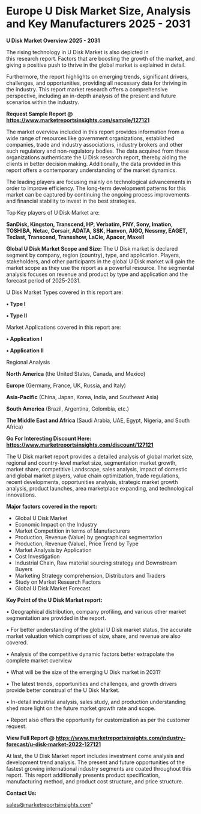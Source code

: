  # Europe U Disk Market Size, Analysis and Key Manufacturers 2025 - 2031

<Strong> U Disk Market Overview 2025 - 2031</strong>

The rising technology in U Disk Market is also depicted in this research report. Factors that are boosting the growth of the market, and giving a positive push to thrive in the global market is explained in detail.

Furthermore, the report highlights on emerging trends, significant drivers, challenges, and opportunities, providing all necessary data for thriving in the industry. This report market research offers a comprehensive perspective, including an in-depth analysis of the present and future scenarios within the industry.

<strong>Request Sample Report @ <a href=https://www.marketreportsinsights.com/sample/127121>https://www.marketreportsinsights.com/sample/127121</a></strong>

The market overview included in this report provides information from a wide range of resources like government organizations, established companies, trade and industry associations, industry brokers and other such regulatory and non-regulatory bodies. The data acquired from these organizations authenticate the U Disk research report, thereby aiding the clients in better decision making. Additionally, the data provided in this report offers a contemporary understanding of the market dynamics.

The leading players are focusing mainly on technological advancements in order to improve efficiency. The long-term development patterns for this market can be captured by continuing the ongoing process improvements and financial stability to invest in the best strategies.

Top Key players of U Disk Market are:

<strong>SanDisk, Kingston, Transcend, HP, Verbatim, PNY, Sony, Imation, TOSHIBA, Netac, Corsair, ADATA, SSK, Hanvon, AIGO, Nessmy, EAGET, Teclast, Transcend, Transshow, LaCie, Apacer, Maxell</strong>

<strong><b>Global U Disk Market Scope and Size:</b></strong>
The U Disk market is declared segment by company, region (country), type, and application. Players, stakeholders, and other participants in the global U Disk market will gain the market scope as they use the report as a powerful resource. The segmental analysis focuses on revenue and product by type and application and the forecast period of 2025-2031.

U Disk Market Types covered in this report are:

<strong>• Type I

• Type II</strong>

Market Applications covered in this report are:

<strong>• Application I

• Application II</strong> 

Regional Analysis

<strong>North America</strong> (the United States, Canada, and Mexico)

<strong>Europe</strong> (Germany, France, UK, Russia, and Italy)

<strong>Asia-Pacific</strong> (China, Japan, Korea, India, and Southeast Asia)

<strong>South America</strong> (Brazil, Argentina, Colombia, etc.)

<strong>The Middle East and Africa</strong> (Saudi Arabia, UAE, Egypt, Nigeria, and South Africa)

<strong>Go For Interesting Discount Here: <a href=https://www.marketreportsinsights.com/discount/127121>https://www.marketreportsinsights.com/discount/127121</a></strong>

The U Disk market report provides a detailed analysis of global market size, regional and country-level market size, segmentation market growth, market share, competitive Landscape, sales analysis, impact of domestic and global market players, value chain optimization, trade regulations, recent developments, opportunities analysis, strategic market growth analysis, product launches, area marketplace expanding, and technological innovations.

<strong><b>Major factors covered in the report:</b></strong>
<ul>
  <li>Global U Disk Market </li>
  <li>Economic Impact on the Industry</li>
  <li>Market Competition in terms of Manufacturers</li>
  <li>Production, Revenue (Value) by geographical segmentation</li>
  <li>Production, Revenue (Value), Price Trend by Type</li>
  <li>Market Analysis by Application</li>
  <li>Cost Investigation</li>
  <li>Industrial Chain, Raw material sourcing strategy and Downstream Buyers</li>
  <li>Marketing Strategy comprehension, Distributors and Traders</li>
  <li>Study on Market Research Factors</li>
  <li>Global U Disk Market Forecast</li>
</ul>

<strong><b>Key Point of the U Disk Market report:</b></strong>

• Geographical distribution, company profiling, and various other market segmentation are provided in the report.

• For better understanding of the global U Disk market status, the accurate market valuation which comprises of size, share, and revenue are also covered.

• Analysis of the competitive dynamic factors better extrapolate the complete market overview

• What will be the size of the emerging U Disk market in 2031?

• The latest trends, opportunities and challenges, and growth drivers provide better construal of the U Disk Market.

• In-detail industrial analysis, sales study, and production understanding shed more light on the future market growth rate and scope.

• Report also offers the opportunity for customization as per the customer request.

<strong><b>View Full Report @ <a href=https://www.marketreportsinsights.com/industry-forecast/u-disk-market-2022-127121>https://www.marketreportsinsights.com/industry-forecast/u-disk-market-2022-127121</a></b></strong>


At last, the U Disk Market report includes investment come analysis and development trend analysis. The present and future opportunities of the fastest growing international industry segments are coated throughout this report. This report additionally presents product specification, manufacturing method, and product cost structure, and price structure.

<strong>Contact Us:</strong>

sales@marketreportsinsights.com"
